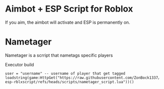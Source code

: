 # Aimbot + ESP Script for Roblox
If you aim, the aimbot will activate and ESP is permanently on.

# Nametager
Nametager is a scrript that nametags specific players

Executor build
```
user = "username" -- username of player that get tagged
loadstring(game:HttpGet("https://raw.githubusercontent.com/ZonBock1337/aimbot-esp-rblxscript/refs/heads/scripts/nametager_script.lua"))()
```
